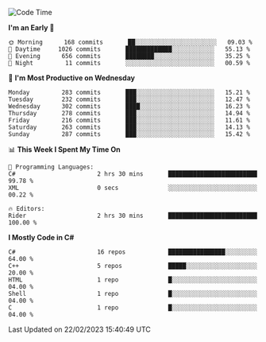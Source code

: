 <!--START_SECTION:waka-->
![Code Time](http://img.shields.io/badge/Code%20Time-940%20hrs%2032%20mins-blue)

**I'm an Early 🐤** 

```text
🌞 Morning      168 commits       ██░░░░░░░░░░░░░░░░░░░░░░░   09.03 % 
🌆 Daytime     1026 commits       █████████████░░░░░░░░░░░░   55.13 % 
🌃 Evening      656 commits       ████████░░░░░░░░░░░░░░░░░   35.25 % 
🌙 Night         11 commits       ░░░░░░░░░░░░░░░░░░░░░░░░░   00.59 % 

```
📅 **I'm Most Productive on Wednesday** 

```text
Monday         283 commits       ███░░░░░░░░░░░░░░░░░░░░░░   15.21 % 
Tuesday        232 commits       ███░░░░░░░░░░░░░░░░░░░░░░   12.47 % 
Wednesday      302 commits       ████░░░░░░░░░░░░░░░░░░░░░   16.23 % 
Thursday       278 commits       ███░░░░░░░░░░░░░░░░░░░░░░   14.94 % 
Friday         216 commits       ███░░░░░░░░░░░░░░░░░░░░░░   11.61 % 
Saturday       263 commits       ███░░░░░░░░░░░░░░░░░░░░░░   14.13 % 
Sunday         287 commits       ███░░░░░░░░░░░░░░░░░░░░░░   15.42 % 

```


📊 **This Week I Spent My Time On** 

```text
💬 Programming Languages: 
C#                       2 hrs 30 mins       █████████████████████████   99.78 % 
XML                      0 secs              ░░░░░░░░░░░░░░░░░░░░░░░░░   00.22 % 

🔥 Editors: 
Rider                    2 hrs 30 mins       █████████████████████████   100.00 % 

```

**I Mostly Code in C#** 

```text
C#                       16 repos            ████████████████░░░░░░░░░   64.00 % 
C++                      5 repos             █████░░░░░░░░░░░░░░░░░░░░   20.00 % 
HTML                     1 repo              █░░░░░░░░░░░░░░░░░░░░░░░░   04.00 % 
Shell                    1 repo              █░░░░░░░░░░░░░░░░░░░░░░░░   04.00 % 
C                        1 repo              █░░░░░░░░░░░░░░░░░░░░░░░░   04.00 % 

```



 Last Updated on 22/02/2023 15:40:49 UTC
<!--END_SECTION:waka-->
